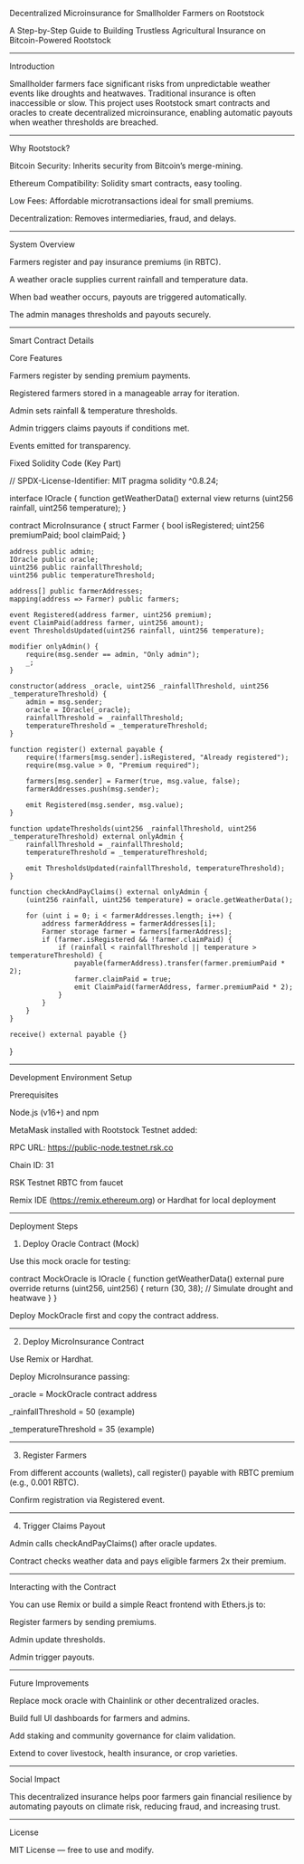 Decentralized Microinsurance for Smallholder Farmers on Rootstock

A Step-by-Step Guide to Building Trustless Agricultural Insurance on Bitcoin-Powered Rootstock


---

Introduction

Smallholder farmers face significant risks from unpredictable weather events like droughts and heatwaves. Traditional insurance is often inaccessible or slow. This project uses Rootstock smart contracts and oracles to create decentralized microinsurance, enabling automatic payouts when weather thresholds are breached.


---

Why Rootstock?

Bitcoin Security: Inherits security from Bitcoin’s merge-mining.

Ethereum Compatibility: Solidity smart contracts, easy tooling.

Low Fees: Affordable microtransactions ideal for small premiums.

Decentralization: Removes intermediaries, fraud, and delays.



---

System Overview

Farmers register and pay insurance premiums (in RBTC).

A weather oracle supplies current rainfall and temperature data.

When bad weather occurs, payouts are triggered automatically.

The admin manages thresholds and payouts securely.



---

Smart Contract Details

Core Features

Farmers register by sending premium payments.

Registered farmers stored in a manageable array for iteration.

Admin sets rainfall & temperature thresholds.

Admin triggers claims payouts if conditions met.

Events emitted for transparency.


Fixed Solidity Code (Key Part)

// SPDX-License-Identifier: MIT
pragma solidity ^0.8.24;

interface IOracle {
    function getWeatherData() external view returns (uint256 rainfall, uint256 temperature);
}

contract MicroInsurance {
    struct Farmer {
        bool isRegistered;
        uint256 premiumPaid;
        bool claimPaid;
    }

    address public admin;
    IOracle public oracle;
    uint256 public rainfallThreshold;
    uint256 public temperatureThreshold;

    address[] public farmerAddresses;
    mapping(address => Farmer) public farmers;

    event Registered(address farmer, uint256 premium);
    event ClaimPaid(address farmer, uint256 amount);
    event ThresholdsUpdated(uint256 rainfall, uint256 temperature);

    modifier onlyAdmin() {
        require(msg.sender == admin, "Only admin");
        _;
    }

    constructor(address _oracle, uint256 _rainfallThreshold, uint256 _temperatureThreshold) {
        admin = msg.sender;
        oracle = IOracle(_oracle);
        rainfallThreshold = _rainfallThreshold;
        temperatureThreshold = _temperatureThreshold;
    }

    function register() external payable {
        require(!farmers[msg.sender].isRegistered, "Already registered");
        require(msg.value > 0, "Premium required");

        farmers[msg.sender] = Farmer(true, msg.value, false);
        farmerAddresses.push(msg.sender);

        emit Registered(msg.sender, msg.value);
    }

    function updateThresholds(uint256 _rainfallThreshold, uint256 _temperatureThreshold) external onlyAdmin {
        rainfallThreshold = _rainfallThreshold;
        temperatureThreshold = _temperatureThreshold;

        emit ThresholdsUpdated(rainfallThreshold, temperatureThreshold);
    }

    function checkAndPayClaims() external onlyAdmin {
        (uint256 rainfall, uint256 temperature) = oracle.getWeatherData();

        for (uint i = 0; i < farmerAddresses.length; i++) {
            address farmerAddress = farmerAddresses[i];
            Farmer storage farmer = farmers[farmerAddress];
            if (farmer.isRegistered && !farmer.claimPaid) {
                if (rainfall < rainfallThreshold || temperature > temperatureThreshold) {
                    payable(farmerAddress).transfer(farmer.premiumPaid * 2);
                    farmer.claimPaid = true;
                    emit ClaimPaid(farmerAddress, farmer.premiumPaid * 2);
                }
            }
        }
    }

    receive() external payable {}
}


---

Development Environment Setup

Prerequisites

Node.js (v16+) and npm

MetaMask installed with Rootstock Testnet added:

RPC URL: https://public-node.testnet.rsk.co

Chain ID: 31


RSK Testnet RBTC from faucet

Remix IDE (https://remix.ethereum.org) or Hardhat for local deployment



---

Deployment Steps

1. Deploy Oracle Contract (Mock)

Use this mock oracle for testing:

contract MockOracle is IOracle {
    function getWeatherData() external pure override returns (uint256, uint256) {
        return (30, 38); // Simulate drought and heatwave
    }
}

Deploy MockOracle first and copy the contract address.



---

2. Deploy MicroInsurance Contract

Use Remix or Hardhat.

Deploy MicroInsurance passing:

_oracle = MockOracle contract address

_rainfallThreshold = 50 (example)

_temperatureThreshold = 35 (example)




---

3. Register Farmers

From different accounts (wallets), call register() payable with RBTC premium (e.g., 0.001 RBTC).

Confirm registration via Registered event.



---

4. Trigger Claims Payout

Admin calls checkAndPayClaims() after oracle updates.

Contract checks weather data and pays eligible farmers 2x their premium.



---

Interacting with the Contract

You can use Remix or build a simple React frontend with Ethers.js to:

Register farmers by sending premiums.

Admin update thresholds.

Admin trigger payouts.



---

Future Improvements

Replace mock oracle with Chainlink or other decentralized oracles.

Build full UI dashboards for farmers and admins.

Add staking and community governance for claim validation.

Extend to cover livestock, health insurance, or crop varieties.



---

Social Impact

This decentralized insurance helps poor farmers gain financial resilience by automating payouts on climate risk, reducing fraud, and increasing trust.


---

License

MIT License — free to use and modify.

